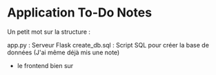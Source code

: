 # Application To-Do Notes

Un petit mot sur la structure :

app.py : Serveur Flask
create_db.sql : Script SQL pour créer la base de données (J'ai même déjà mis une note)
+ le frontend bien sur 